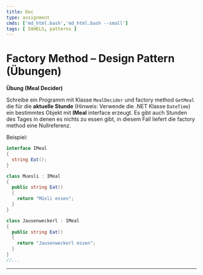 ```yaml
---
title: Doc
type: assignment
cmds: ['md_html.bash','md_html.bash --small']
tags: [ 5AHELS, patterns ]
---
```


# Factory Method – Design Pattern (Übungen)



**Übung (Meal Decider)**

Schreibe ein Programm mit Klasse `MealDecider`  und factory method `GetMeal` die für die **aktuelle Stunde** (Hinweis: Verwende die .NET Klasse `DateTime`) ein bestimmtes Objekt mit **IMeal** interface erzeugt. Es gibt auch Stunden des Tages in denen es nichts zu essen gibt, in diesem Fall liefert die factory method eine Nullreferenz.

Beispiel:

```csharp
interface IMeal
{
  string Eat();
}

class Muesli : IMeal
{
  public string Eat()
  {
    return "Müsli essen";
  }
}

class Jausenweckerl : IMeal
{
  public string Eat()
  {
    return "Jausenweckerl essen";
  }
}
//...
```



---

